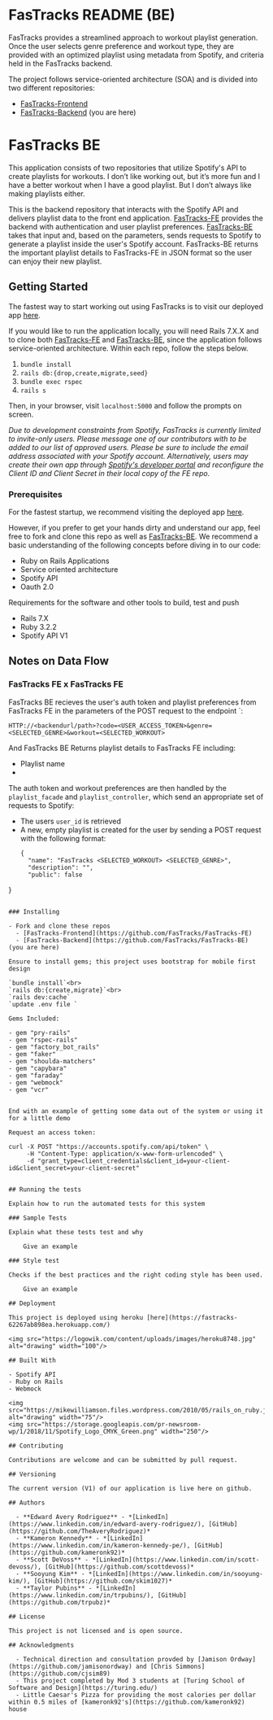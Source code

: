 # FasTracks README (BE)
FasTracks provides a streamlined approach to workout playlist generation. Once the user selects genre preference and workout type, they are provided with an optimized playlist using metadata from Spotify, and criteria held in the FasTracks backend.

The project follows service-oriented architecture (SOA) and is divided into two different repositories:
  - [FasTracks-Frontend](https://github.com/FasTracks/FasTracks-FE) 
  - [FasTracks-Backend](https://github.com/FasTracks/FasTracks-BE) (you are here)

# FasTracks BE

This application consists of two repositories that utilize Spotify's API to create playlists for workouts. I don’t like working out, but it’s more fun and I have a better workout when I have a good playlist. But I don’t always like making playlists either. 

This is the backend repository that interacts with the Spotify API and delivers playlist data to the front end application. [FasTracks-FE](https://github.com/FasTracks/FasTracks-FE) provides the backend with authentication and user playlist preferences. [FasTracks-BE](https://github.com/FasTracks/FasTracks-BE) takes that input and, based on the parameters, sends requests to Spotify to generate a playlist inside the user's Spotify account. FasTracks-BE returns the important playlist details to FasTracks-FE in JSON format so the user can enjoy their new playlist. 

## Getting Started

The fastest way to start working out using FasTracks is to visit our deployed app [here](https://fastracks-62267ab898ea.herokuapp.com/).

If you would like to run the application locally, you will need Rails 7.X.X and to clone both [FasTracks-FE](https://github.com/FasTracks/FasTracks-FE) and [FasTracks-BE](https://github.com/FasTracks/FasTracks-BE), since the application follows service-oriented architecture. Within each repo, follow the steps below. 

1. `bundle install`
2. `rails db:{drop,create,migrate,seed}`
3. `bundle exec rspec`
4. `rails s`

Then, in your browser, visit `localhost:5000` and follow the prompts on screen. 

*Due to development constraints from Spotify, FasTracks is currently limited to invite-only users. Please message one of our contributors with to be added to our list of approved users. Please be sure to include the email address associated with your Spotify account. Alternatively, users may create their own app through [Spotify's developer portal](https://developer.spotify.com/documentation/web-api/concepts/apps) and reconfigure the Client ID and Client Secret in their local copy of the FE repo.*

### Prerequisites

For the fastest startup, we recommend visiting the deployed app [here](https://fastracks-62267ab898ea.herokuapp.com/).

However, if you prefer to get your hands dirty and understand our app, feel free to fork and clone this repo as well as [FasTracks-BE](https://github.com/FasTracks/FasTracks-BE). We recommend a basic understanding of the following concepts before diving in to our code:

- Ruby on Rails Applications
- Service oriented architecture
- Spotify API
- Oauth 2.0

Requirements for the software and other tools to build, test and push 
- Rails 7.X
- Ruby 3.2.2
- Spotify API V1

## Notes on Data Flow

### FasTracks FE x FasTracks FE

FasTracks BE recieves the user's auth token and playlist preferences from FasTracks FE in the parameters of the POST request to the endpoint `:

`HTTP://<backendurl/path>?code=<USER_ACCESS_TOKEN>&genre=<SELECTED_GENRE>&workout=<SELECTED_WORKOUT>`

And FasTracks BE Returns playlist details to FasTracks FE including:
 - Playlist name
 - 

The auth token and workout preferences are then handled by the `playlist_facade` and `playlist_controller`, which send an appropriate set of requests to Spotify:
- The users `user_id` is retrieved 
- A new, empty playlist is created for the user by sending a POST request with the following format:
  ```
  {
    "name": "FasTracks <SELECTED_WORKOUT> <SELECTED_GENRE>",
    "description": "",
    "public": false
}
```

### Installing

- Fork and clone these repos
  - [FasTracks-Frontend](https://github.com/FasTracks/FasTracks-FE) 
  - [FasTracks-Backend](https://github.com/FasTracks/FasTracks-BE) (you are here)

Ensure to install gems; this project uses bootstrap for mobile first design

`bundle install`<br>
`rails db:{create,migrate}`<br>
`rails dev:cache`
`update .env file `

Gems Included: 

- gem "pry-rails"
- gem "rspec-rails"
- gem "factory_bot_rails"
- gem "faker"
- gem "shoulda-matchers"
- gem "capybara"
- gem "faraday"
- gem "webmock"
- gem "vcr"


End with an example of getting some data out of the system or using it
for a little demo

Request an access token:

curl -X POST "https://accounts.spotify.com/api/token" \
     -H "Content-Type: application/x-www-form-urlencoded" \
     -d "grant_type=client_credentials&client_id=your-client-id&client_secret=your-client-secret"


## Running the tests

Explain how to run the automated tests for this system

### Sample Tests

Explain what these tests test and why

    Give an example

### Style test

Checks if the best practices and the right coding style has been used.

    Give an example

## Deployment

This project is deployed using heroku [here](https://fastracks-62267ab898ea.herokuapp.com/) 
  
<img src="https://logowik.com/content/uploads/images/heroku8748.jpg" alt="drawing" width="100"/>

## Built With

- Spotify API
- Ruby on Rails
- Webmock

<img src="https://mikewilliamson.files.wordpress.com/2010/05/rails_on_ruby.jpg" alt="drawing" width="75"/>
<img src="https://storage.googleapis.com/pr-newsroom-wp/1/2018/11/Spotify_Logo_CMYK_Green.png" width="250"/>

## Contributing

Contributions are welcome and can be submitted by pull request. 

## Versioning

The current version (V1) of our application is live here on github. 

## Authors

  - **Edward Avery Rodriguez** - *[LinkedIn](https://www.linkedin.com/in/edward-avery-rodriguez/), [GitHub](https://github.com/TheAveryRodriguez)* 
  - **Kameron Kennedy** - *[LinkedIn](https://www.linkedin.com/in/kameron-kennedy-pe/), [GitHub](https://github.com/kameronk92)* 
  - **Scott DeVoss** - *[LinkedIn](https://www.linkedin.com/in/scott-devoss/), [GitHub](https://github.com/scottdevoss)* 
  - **Sooyung Kim** - *[LinkedIn](https://www.linkedin.com/in/sooyung-kim/), [GitHub](https://github.com/skim1027)* 
  - **Taylor Pubins** - *[LinkedIn](https://www.linkedin.com/in/trpubins/), [GitHub](https://github.com/trpubz)* 

## License

This project is not licensed and is open source. 

## Acknowledgments

  - Technical direction and consultation provded by [Jamison Ordway](https://github.com/jamisonordway) and [Chris Simmons](https://github.com/cjsim89)
  - This project completed by Mod 3 students at [Turing School of Software and Design](https://turing.edu/)
  - Little Caesar's Pizza for providing the most calories per dollar within 0.5 miles of [kameronk92's](https://github.com/kameronk92) house
